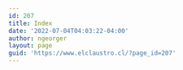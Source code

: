 ```yaml
---
id: 207
title: Index
date: '2022-07-04T04:03:22-04:00'
author: ngeorger
layout: page
guid: 'https://www.elclaustro.cl/?page_id=207'
---
```


